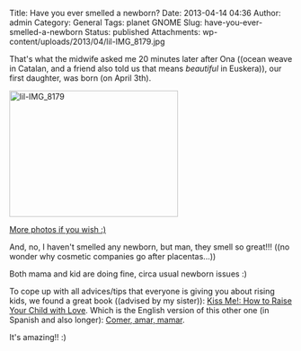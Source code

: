 Title: Have you ever smelled a newborn?
Date: 2013-04-14 04:36
Author: admin
Category: General
Tags: planet GNOME
Slug: have-you-ever-smelled-a-newborn
Status: published
Attachments: wp-content/uploads/2013/04/lil-IMG_8179.jpg

That's what the midwife asked me 20 minutes later after Ona ((ocean weave in Catalan, and a friend also told us that means *beautiful* in Euskera)), our first daughter, was born (on April 3th).

[<img src="http://gil.badall.net/wp-content/uploads/2013/04/lil-IMG_8179-300x225.jpg" class="aligncenter size-medium wp-image-1511" width="300" height="225" alt="lil-IMG_8179" />]({static}wp-content/uploads/2013/04/lil-IMG_8179.jpg)

[More photos if you wish :)](http://casament.badall.net/?p=364 "More photos of Ona and her parents")

And, no, I haven't smelled any newborn, but man, they smell so great!!! ((no wonder why cosmetic companies go after placentas...))

Both mama and kid are doing fine, circa usual newborn issues :)

To cope up with all advices/tips that everyone is giving you about rising kids, we found a great book ((advised by my sister)): [Kiss Me!: How to Raise Your Child with Love](http://www.amazon.com/Kiss-Me-Raise-Your-Child/dp/1780660103 "Book at Amazon"). Which is the English version of this other one (in Spanish and also longer): [Comer, amar, mamar](http://www.casadellibro.com/libro-comer-amar-mamar-guia-de-crianza-natural-contiene-besame-muc-ho-un-regalo-para-toda-la-vida-mi-nino-no-me-come/9788484608202/1484197 "Spanish book").

It's amazing!! :)
